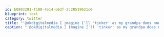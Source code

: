 ```yaml
---
id: b0803291-f100-4e14-b63f-3c28519621c0
blueprint: text
category: twitter
title: "'@okdigitalmedia I imagine I'll 'tinker' as my grandpa does now but on thinking/tech-related stuff instead of diesel engines."
caption: "'@okdigitalmedia I imagine I'll 'tinker' as my grandpa does now but on thinking/tech-related stuff instead of diesel engines."
---
```

